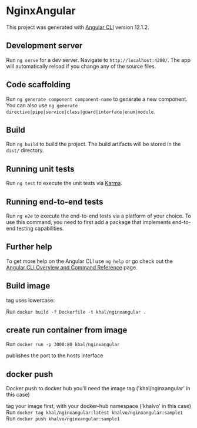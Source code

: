# NginxAngular

This project was generated with [Angular CLI](https://github.com/angular/angular-cli) version 12.1.2.

## Development server

Run `ng serve` for a dev server. Navigate to `http://localhost:4200/`. The app will automatically reload if you change any of the source files.

## Code scaffolding

Run `ng generate component component-name` to generate a new component. You can also use `ng generate directive|pipe|service|class|guard|interface|enum|module`.

## Build

Run `ng build` to build the project. The build artifacts will be stored in the `dist/` directory.

## Running unit tests

Run `ng test` to execute the unit tests via [Karma](https://karma-runner.github.io).

## Running end-to-end tests

Run `ng e2e` to execute the end-to-end tests via a platform of your choice. To use this command, you need to first add a package that implements end-to-end testing capabilities.

## Further help

To get more help on the Angular CLI use `ng help` or go check out the [Angular CLI Overview and Command Reference](https://angular.io/cli) page.

## Build image
tag uses lowercase:

Run `docker build -f Dockerfile -t khal/nginxangular .`

## create run container from image
Run `docker run -p 3000:80 khal/nginxangular`

publishes the port to the hosts interface

## docker push

Docker push to docker hub you'll need the image tag ('khal/nginxangular' in this case)

tag your image first, with your docker-hub namespace ('khalvo' in this case)
Run `docker tag khal/nginxangular:latest khalvo/nginxangular:sample1`
Run `docker push khalvo/nginxangular:sample1`